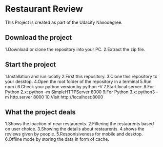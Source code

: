 # Restaurant Review 
  This Project is created as part of the Udacity Nanodegree.

## Download the project

   1.Download or clone the repository into your PC.
   2.Extract the zip file.

## Start the project

   1.Installation and run locally
   2.First this repository.
   3.Clone this repository to your desktop.
   4.Open the root folder of the repository in a terminal
   5.Run npm i
   6.Check your python version by python -V
   7.Start local server:
   8.For Python 2.x: python -m SimpleHTTPServer 8000
   9.For Python 3.x: python3 -m http.server 8000
   10.Visit http://localhost:8000

## What the project deals

   1.Shows the loaction of near restaurents.
   2.Filtering the restaurents based on user choice.
   3.Showing the details about restaurents.
   4.shows the reviews given by people.
   5.Responisiveness for mobile and desktop.
   6.Offline mode by storing the data in form of cache. 

